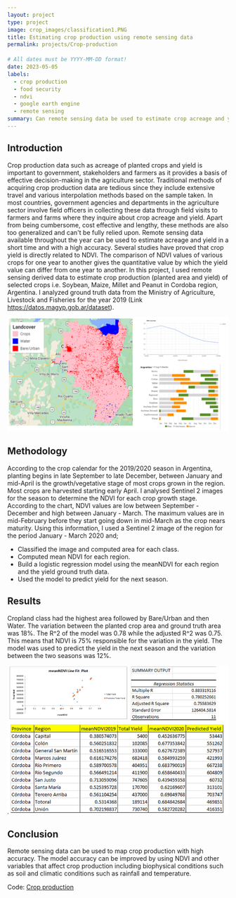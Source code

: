 ```yaml
---
layout: project
type: project
image: crop_images/classification1.PNG
title: Estimating crop production using remote sensing data
permalink: projects/Crop-production

# All dates must be YYYY-MM-DD format!
date: 2023-05-05
labels:
  - crop production
  - food security
  - ndvi
  - google earth engine
  - remote sensing
summary: Can remote sensing data be used to estimate crop acreage and yield?
---
```

## Introduction
Crop production data such as acreage of planted crops and yield is important to government, stakeholders and farmers as it provides a basis of effective decision-making in the agriculture sector. Traditional methods of acquiring crop production data are tedious since they include extensive travel and various interpolation methods based on the sample taken. In most countries, government agencies and departments in the agriculture sector involve field officers in collecting these data through field visits to farmers and farms where they inquire about crop acreage and yield. Apart from being cumbersome, cost effective and lengthy, these methods are also too generalized and can't be fully relied upon.
Remote sensing data available throughout the year can be used to estimate acreage and yield in a short time and with a high accuracy. Several studies have proved that crop yield is directly related to NDVI. The comparison of NDVI values of various crops for one year to another gives the quantitative value by which the yield value can differ from one year to another. In this project, I used remote sensing derived data to estimate crop production (planted area and yield) of selected crops i.e. Soybean, Maize, Millet and Peanut in Cordoba region, Argentina. I analyzed ground truth data from the Ministry of Agriculture, Livestock and Fisheries for the year 2019 (Link https://datos.magyp.gob.ar/dataset).

<img class="ui image" src="../crop_images/combined.PNG">

## Methodology
According to the crop calendar for the 2019/2020 season in Argentina, planting begins in late September to late December, between January and mid-April is the growth/vegetative stage of most crops grown in the region. Most crops are harvested starting early April. I analysed Sentinel 2 images for the season to determine the NDVI for each crop growth stage. According to the chart, NDVI values are low between September - December and high between January - March. The maximum values are in mid-February before they start going down in mid-March as the crop nears maturity. Using this information, I used a Sentinel 2 image of the region for the period January - March 2020 and;
* Classified the image and computed area for each class.
* Computed mean NDVI for each region.
* Build a logistic regression model using the meanNDVI for each region and the yield ground truth data.
* Used the model to predict yield for the next season.

## Results
Cropland class had the highest area followed by Bare/Urban and then Water. The variation between the planted crop area and ground truth area was 18%. The R^2 of the model was 0.78 while the adjusted R^2 was 0.75. This means that NDVI is 75% responsible for the variation in the yield. The model was used to predict the yield in the next season and the variation between the two seasons was 12%.

<img class="ui image" src="../crop_images/combined1.PNG">

## Conclusion
Remote sensing data can be used to map crop production with high accuracy. The model accuracy can be improved by using NDVI and other variables that affect crop production including biophysical conditions such as soil and climatic conditions such as rainfall and temperature.

  
Code: <a href="https://github.com/japhethkimeu/crop-production"><i class="large github icon"></i>Crop production</a>

